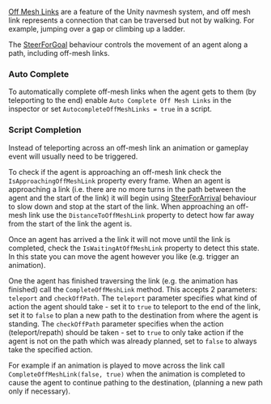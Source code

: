 [Off Mesh Links](https://docs.unity3d.com/Manual/class-OffMeshLink.html) are a feature of the Unity navmesh system, and off mesh link represents a connection that can be traversed but not by walking. For example, jumping over a gap or climbing up a ladder.

The [SteerForGoal](/Reference/MonoBehaviours/Steering/SteerForGoal) behaviour controls the movement of an agent along a path, including off-mesh links.

### Auto Complete

To automatically complete off-mesh links when the agent gets to them (by teleporting to the end) enable `Auto Complete Off Mesh Links` in the inspector or set `AutocompleteOffMeshLinks = true` in a script.

### Script Completion

Instead of teleporting across an off-mesh link an animation or gameplay event will usually need to be triggered.

To check if the agent is approaching an off-mesh link check the `IsApproachingOffMeshLink` property every frame. When an agent is approaching a link (i.e. there are no more turns in the path between the agent and the start of the link) it will begin using [SteerForArrival](/Reference/MonoBehaviours/Steering/SteerForArrival) behaviour to slow down and stop at the start of the link. When approaching an off-mesh link use the `DistanceToOffMeshLink` property to detect how far away from the start of the link the agent is.

Once an agent has arrived a the link it will not move until the link is completed, check the `IsWaitingAtOffMeshLink` property to detect this state. In this state you can move the agent however you like (e.g. trigger an animation).

One the agent has finished traversing the link (e.g. the animation has finished) call the `CompleteOffMeshLink` method. This accepts 2 parameters: `teleport` and `checkOffPath`. The `teleport` parameter specifies what kind of action the agent should take - set it to `true` to teleport to the end of the link, set it to `false` to plan a new path to the destination from where the agent is standing. The `checkOffPath` parameter specifies when the action (teleport/repath) should be taken - set to `true` to only take action if the agent is not on the path which was already planned, set to `false` to always take the specified action.

For example if an animation is played to move across the link call `CompleteOffMeshLink(false, true)` when the animation is completed to cause the agent to continue pathing to the destination, (planning a new path only if necessary).